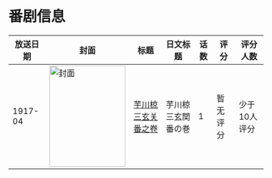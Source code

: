 # 番剧信息

|放送日期|封面|标题|日文标题|话数|评分|评分人数|
|---|---|---|---|---|---|---|
|1917-04|<img src="//lain.bgm.tv/pic/cover/c/da/a6/258817_EHLwc.jpg" alt="封面" style="width:150px;height:200px;object-fit:cover;">|[芋川椋三玄关番之卷](https://bangumi.tv/subject/258817)|芋川椋三玄関番の巻|1|暂无评分|少于10人评分|
